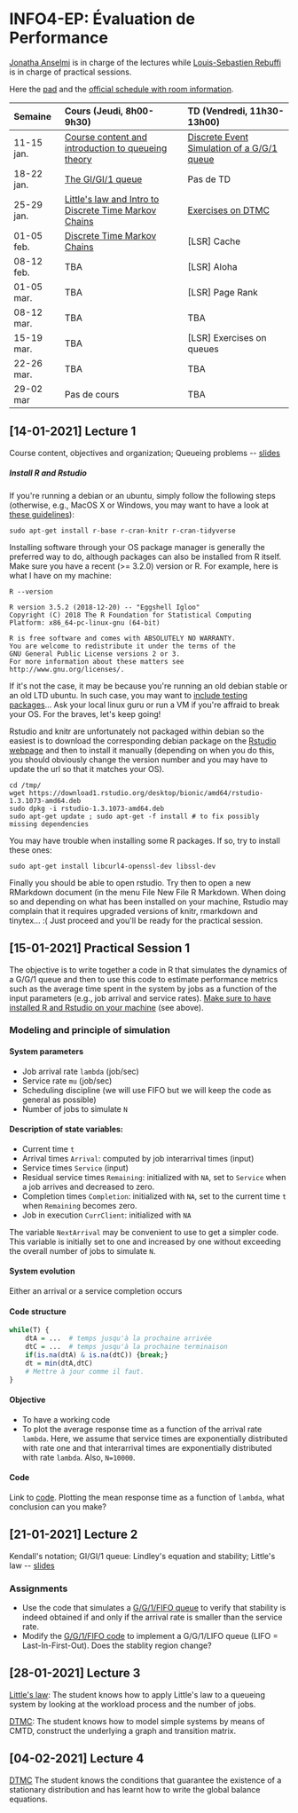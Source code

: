 # INFO4-EP: Évaluation de Performance

[Jonatha Anselmi](mailto:jonatha.anselmi@inria.fr) is in charge of the
lectures while [Louis-Sebastien Rebuffi](mailto:louis-sebastien.rebuffi@ens-lyon.fr) is in
charge of practical sessions.

Here the [pad](http://pads.univ-grenoble-alpes.fr/p/INFO4_EP)
and the
[official schedule with room information](http://redirect.univ-grenoble-alpes.fr/ADE_ETUDIANTS_POLYTECH).


| Semaine    | Cours (Jeudi, 8h00-9h30)                                                | TD (Vendredi, 11h30-13h00)                                                                |
|:-----------|:--------------------------------------------------------------------------|:-----------------------------------------------------------------------------------------|
| 11-15 jan. | [Course content and introduction to queueing theory](#14-01-2021-lecture-1)     |  [Discrete Event Simulation of a G/G/1 queue](#15-01-2021-practical-session-1)
| 18-22 jan. | [The GI/GI/1 queue](#21-01-2021-lecture-2)   | Pas de TD                                                                         
| 25-29 jan. | [Little's law and Intro to Discrete Time Markov Chains](#28-01-2021-lecture-3)   | [Exercises on DTMC](#29-01-2021-practical-session-2)
| 01-05 feb. | [Discrete Time Markov Chains](#04-02-2021-lecture-4)  | [LSR] Cache
| 08-12 feb. | TBA   | [LSR] Aloha
| 01-05 mar. | TBA   | [LSR] Page Rank
| 08-12 mar. | TBA   | TBA
| 15-19 mar.| TBA   | [LSR] Exercises on queues
| 22-26 mar. | TBA   | TBA
| 29-02 mar | Pas de cours   | TBA
                                                                                  


## [14-01-2021] Lecture 1

Course content, objectives and organization; Queueing problems -- [slides](https://github.com/jonatha-anselmi/INFO4-EP/blob/main/RICM4_EP_01_intro.pdf)


##### Install R and Rstudio
If you're running a debian or an ubuntu,
simply follow the following steps (otherwise, e.g., MacOS X or
Windows, you may want to have a look at [these
guidelines](https://gitlab.inria.fr/learninglab/mooc-rr/mooc-rr-ressources/-/blob/master/module2/ressources/rstudio_fr.org)):

``` shell
sudo apt-get install r-base r-cran-knitr r-cran-tidyverse
```
	
Installing software through your OS package manager is generally
the preferred way to do, although packages can also be installed
from R itself. Make sure you have a recent (>= 3.2.0) version or R. For example,
here is what I have on my machine:
	
``` shell	
R --version
```

    R version 3.5.2 (2018-12-20) -- "Eggshell Igloo"
    Copyright (C) 2018 The R Foundation for Statistical Computing
    Platform: x86_64-pc-linux-gnu (64-bit)

    R is free software and comes with ABSOLUTELY NO WARRANTY.
    You are welcome to redistribute it under the terms of the
    GNU General Public License versions 2 or 3.
    For more information about these matters see
    http://www.gnu.org/licenses/.

If it's not the case, it may be because you're running an old debian
stable or an old LTD ubuntu. In such case, you may want to [include
testing
packages](http://serverfault.com/questions/22414/how-can-i-run-debian-stable-but-install-some-packages-from-testing)... Ask
your local linux guru or run a VM if you're affraid to break your
OS. For the braves, let's keep going!

Rstudio and knitr are unfortunately not packaged within debian so
the easiest is to download the corresponding debian package on the
[Rstudio webpage](http://www.rstudio.com/ide/download/desktop)
and then to install it manually (depending on when you do this,
you should obviously change the version number and you may have to
update the url so that it matches your OS).

``` shell
cd /tmp/
wget https://download1.rstudio.org/desktop/bionic/amd64/rstudio-1.3.1073-amd64.deb
sudo dpkg -i rstudio-1.3.1073-amd64.deb
sudo apt-get update ; sudo apt-get -f install # to fix possibly missing dependencies
```

You may have trouble when installing some R packages. If so, try to
install these ones:

``` shell
sudo apt-get install libcurl4-openssl-dev libssl-dev
```

Finally you should be able to open rstudio. Try then to open a new
RMarkdown document (in the menu File New File R Markdown. When
doing so and depending on what has been installed on your machine,
Rstudio may complain that it requires upgraded versions of knitr,
rmarkdown and tinytex... :( Just proceed and you'll be ready for the
practical session.

## [15-01-2021] Practical Session 1

The objective is to write together a code in R that simulates the dynamics of a G/G/1 queue and then to use this code to estimate performance metrics such as the average time spent in the system by jobs as a function of the input parameters (e.g., job arrival and service rates). <ins>Make sure to have installed R and Rstudio on your machine</ins> (see above).


### Modeling and principle of simulation

#### System parameters

- Job arrival rate `lambda` (job/sec)
- Service rate `mu` (job/sec)
- Scheduling discipline (we will use FIFO but we will keep the code as general as possible)
- Number of jobs to simulate `N`

#### Description of state variables:

- Current time `t`
- Arrival times `Arrival`: computed by job interarrival times (input)
- Service times `Service` (input)
- Residual service times `Remaining`: initialized with `NA`, set to `Service` when a job arrives and decreased to zero.
- Completion times `Completion`: initialized with `NA`, set to the current time `t` when `Remaining` becomes zero.
- Job in execution `CurrClient`: initialized with `NA`

The variable `NextArrival` may be convenient to use to get a simpler code. This variable is initially set to one and increased by one without exceeding the overall number of jobs to simulate `N`.

#### System evolution

Either an arrival or a service completion occurs

#### Code structure

``` R
while(T) {
    dtA = ...  # temps jusqu'à la prochaine arrivée
    dtC = ...  # temps jusqu'à la prochaine terminaison
    if(is.na(dtA) & is.na(dtC)) {break;}
    dt = min(dtA,dtC)
    # Mettre à jour comme il faut.
}
```

#### Objective
- To have a working code
- To plot the average response time as a function of the arrival rate `lambda`. Here, we assume that service times are exponentially distributed with rate one and that interarrival times are exponentially distributed with rate `lambda`. Also, `N=10000`.


#### Code

Link to [code](https://github.com/jonatha-anselmi/INFO4-EP/blob/main/GG1.Rmd). Plotting the mean response time as a function of `lambda`, what conclusion can you make?


## [21-01-2021] Lecture 2

Kendall's notation; GI/GI/1 queue: Lindley's equation and stability; Little's law -- [slides](https://github.com/jonatha-anselmi/INFO4-EP/blob/main/EP-Chap2-Bases.pdf)

### Assignments

- Use the code that simulates a [G/G/1/FIFO queue](https://github.com/jonatha-anselmi/INFO4-EP/blob/main/GG1.Rmd) to verify that stability is indeed obtained if and only if the arrival rate is smaller than the service rate.
- Modify the [G/G/1/FIFO code](https://github.com/jonatha-anselmi/INFO4-EP/blob/main/GG1.Rmd) to implement a G/G/1/LIFO queue (LIFO = Last-In-First-Out). Does the stablity region change?


## [28-01-2021] Lecture 3

[Little's law](https://github.com/jonatha-anselmi/INFO4-EP/blob/main/EP-Chap2-Bases.pdf):
The student knows how to apply Little's law to a queueing system by looking at the workload process and the number of jobs.

[DTMC](https://github.com/jonatha-anselmi/INFO4-EP/blob/main/RICM4_EP_CMTD.pdf):
The student knows how to model simple systems by means of CMTD, construct the underlying a graph and transition matrix.


## [04-02-2021] Lecture 4

[DTMC](https://github.com/jonatha-anselmi/INFO4-EP/blob/main/RICM4_EP_CMTD.pdf)
The student knows the conditions that guarantee the existence of a stationary distribution and has learnt how to write the global balance equations.

